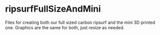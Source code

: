 # ripsurfFullSizeAndMini
Files for creating both our full sized carbon ripsurf and the mini 3D printed one. Graphics are the same for both, just resize as needed.
